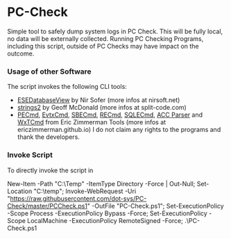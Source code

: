 # PC-Check
Simple tool to safely dump system logs in PC Check.
This will be fully local, no data will be externally collected.
Running PC Checking Programs, including this script, outside of PC Checks may have impact on the outcome.

### Usage of other Software
The script invokes the following CLI tools:
- [ESEDatabaseView](https://www.nirsoft.net/utils/ese_database_view.html) by Nir Sofer (more infos at nirsoft.net)
- [strings2](https://github.com/glmcdona/strings2) by Geoff McDonald (more infos at split-code.com)
- [PECmd](https://github.com/EricZimmerman/PECmd), [EvtxCmd](https://github.com/EricZimmerman/evtx), [SBECmd](https://www.sans.org/tools/sbecmd/), [RECmd](https://github.com/EricZimmerman/RECmd), [SQLECmd](https://github.com/EricZimmerman/SQLECmd), [ACC Parser](https://github.com/EricZimmerman/AppCompatCacheParser) and [WxTCmd](https://github.com/EricZimmerman/WxTCmd) from Eric Zimmerman Tools (more infos at ericzimmerman.github.io)
I do not claim any rights to the programs and thank the developers.

### Invoke Script
To directly invoke the script in 

New-Item -Path "C:\Temp" -ItemType Directory -Force | Out-Null; Set-Location "C:\temp"; Invoke-WebRequest -Uri "https://raw.githubusercontent.com/dot-sys/PC-Check/master/PCCheck.ps1" -OutFile "PC-Check.ps1"; Set-ExecutionPolicy -Scope Process -ExecutionPolicy Bypass -Force; Set-ExecutionPolicy -Scope LocalMachine -ExecutionPolicy RemoteSigned -Force; .\PC-Check.ps1
